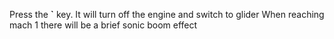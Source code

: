 Press the **`** key. It will turn off the engine and switch to glider
When reaching mach 1 there will be a brief sonic boom effect
